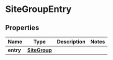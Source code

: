 # SiteGroupEntry

## Properties
Name | Type | Description | Notes
------------ | ------------- | ------------- | -------------
**entry** | [**SiteGroup**](SiteGroup.md) |  | 
